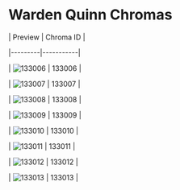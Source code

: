 # Warden Quinn Chromas


| Preview | Chroma ID |

|---------|-----------|

| ![133006](https://raw.communitydragon.org/latest/plugins/rcp-be-lol-game-data/global/default/v1/champion-chroma-images/133/133006.png) | 133006 |

| ![133007](https://raw.communitydragon.org/latest/plugins/rcp-be-lol-game-data/global/default/v1/champion-chroma-images/133/133007.png) | 133007 |

| ![133008](https://raw.communitydragon.org/latest/plugins/rcp-be-lol-game-data/global/default/v1/champion-chroma-images/133/133008.png) | 133008 |

| ![133009](https://raw.communitydragon.org/latest/plugins/rcp-be-lol-game-data/global/default/v1/champion-chroma-images/133/133009.png) | 133009 |

| ![133010](https://raw.communitydragon.org/latest/plugins/rcp-be-lol-game-data/global/default/v1/champion-chroma-images/133/133010.png) | 133010 |

| ![133011](https://raw.communitydragon.org/latest/plugins/rcp-be-lol-game-data/global/default/v1/champion-chroma-images/133/133011.png) | 133011 |

| ![133012](https://raw.communitydragon.org/latest/plugins/rcp-be-lol-game-data/global/default/v1/champion-chroma-images/133/133012.png) | 133012 |

| ![133013](https://raw.communitydragon.org/latest/plugins/rcp-be-lol-game-data/global/default/v1/champion-chroma-images/133/133013.png) | 133013 |
